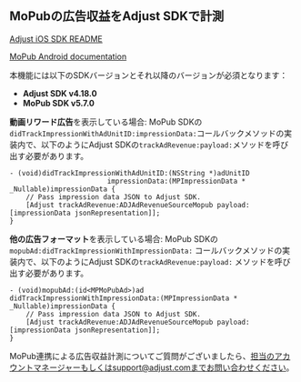 ## MoPubの広告収益をAdjust SDKで計測

[Adjust iOS SDK README][ios-readme]

[MoPub Android documentation][mopub-docs]

本機能には以下のSDKバージョンとそれ以降のバージョンが必須となります：

- **Adjust SDK v4.18.0**
- **MoPub SDK v5.7.0**

**動画リワード広告**を表示している場合: MoPub SDKの`didTrackImpressionWithAdUnitID:impressionData:`コールバックメソッドの実装内で、以下のようにAdjust SDKの`trackAdRevenue:payload:`メソッドを呼び出す必要があります。

```objc
- (void)didTrackImpressionWithAdUnitID:(NSString *)adUnitID 
                        impressionData:(MPImpressionData * _Nullable)impressionData {
    // Pass impression data JSON to Adjust SDK.
    [Adjust trackAdRevenue:ADJAdRevenueSourceMopub payload:[impressionData jsonRepresentation]];
}
```

**他の広告フォーマット**を表示している場合: MoPub SDKの`mopubAd:didTrackImpressionWithImpressionData:` コールバックメソッドの実装内で、以下のようにAdjust SDKの`trackAdRevenue:payload:` メソッドを呼び出す必要があります。

```objc
- (void)mopubAd:(id<MPMoPubAd>)ad didTrackImpressionWithImpressionData:(MPImpressionData * _Nullable)impressionData {
    // Pass impression data JSON to Adjust SDK.
    [Adjust trackAdRevenue:ADJAdRevenueSourceMopub payload:[impressionData jsonRepresentation]];                              
}
```

MoPub連携による広告収益計測についてご質問がございましたら、担当のアカウントマネージャーもしくはsupport@adjust.comまでお問い合わせください。

[mopub-docs]:        https://developers.mopub.com/publishers/android/impression-data/
[ios-readme]:    ../../japanese/README.md

